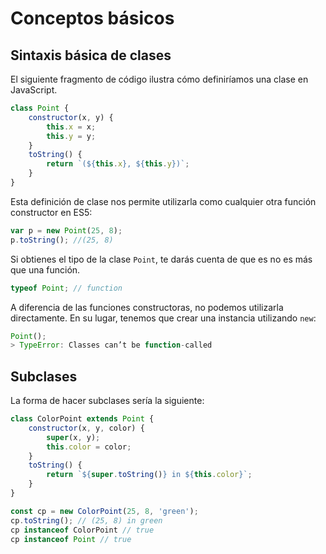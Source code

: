 # Conceptos básicos

## Sintaxis básica de clases
El siguiente fragmento de código ilustra cómo definiríamos una clase en JavaScript.

```javascript
class Point {
    constructor(x, y) {
        this.x = x;
        this.y = y;
    }
    toString() {
        return `(${this.x}, ${this.y})`;
    }
}
```

Esta definición de clase nos permite utilizarla como cualquier otra función constructor en ES5:

```javascript
var p = new Point(25, 8);
p.toString(); //(25, 8)
````

Si obtienes el tipo de la clase `Point`, te darás cuenta de que es no es más que una función.

```javascript
typeof Point; // function
```

A diferencia de las funciones constructoras, no podemos utilizarla directamente. En su lugar, tenemos que crear una instancia utilizando `new`: 

```javascript
Point();
> TypeError: Classes can’t be function-called
```

## Subclases
La forma de hacer subclases sería la siguiente:

```javascript
class ColorPoint extends Point {
    constructor(x, y, color) {
        super(x, y);
        this.color = color;
    }
    toString() {
        return `${super.toString()} in ${this.color}`;
    }
}

const cp = new ColorPoint(25, 8, 'green');
cp.toString(); // (25, 8) in green
cp instanceof ColorPoint // true
cp instanceof Point // true
```